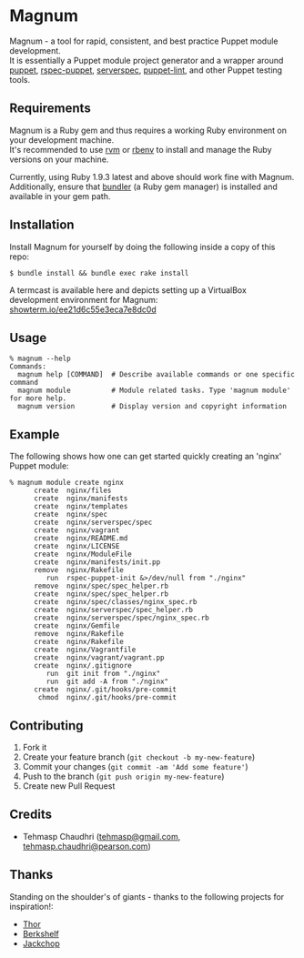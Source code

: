 # Magnum

Magnum - a tool for rapid, consistent, and best practice Puppet module development.  
It is essentially a Puppet module project generator and a wrapper around [puppet](http://puppetlabs.com/), [rspec-puppet](http://rspec-puppet.com/), [serverspec](http://serverspec.org/), [puppet-lint](http://puppet-lint.com/), and other Puppet testing tools.

## Requirements

Magnum is a Ruby gem and thus requires a working Ruby environment on your development machine.  
It's recommended to use [rvm](http://rvm.io) or [rbenv](http://github.com/sstephenson/rbenv) to install and manage the
Ruby versions on your machine.

Currently, using Ruby 1.9.3 latest and above should work fine with Magnum.  
Additionally, ensure that [bundler](http://bundler.io/) (a Ruby gem manager) is installed and available in your gem path.

## Installation

Install Magnum for yourself by doing the following inside a copy of this repo:

    $ bundle install && bundle exec rake install

A termcast is available here and depicts setting up a VirtualBox development environment for Magnum:
[showterm.io/ee21d6c55e3eca7e8dc0d](http://showterm.io/ee21d6c55e3eca7e8dc0d)

## Usage

    % magnum --help
    Commands:
      magnum help [COMMAND]  # Describe available commands or one specific command
      magnum module          # Module related tasks. Type 'magnum module' for more help.
      magnum version         # Display version and copyright information

## Example

The following shows how one can get started quickly creating an 'nginx' Puppet module:

    % magnum module create nginx
          create  nginx/files
          create  nginx/manifests
          create  nginx/templates
          create  nginx/spec
          create  nginx/serverspec/spec
          create  nginx/vagrant
          create  nginx/README.md
          create  nginx/LICENSE
          create  nginx/ModuleFile
          create  nginx/manifests/init.pp
          remove  nginx/Rakefile
             run  rspec-puppet-init &>/dev/null from "./nginx"
          remove  nginx/spec/spec_helper.rb
          create  nginx/spec/spec_helper.rb
          create  nginx/spec/classes/nginx_spec.rb
          create  nginx/serverspec/spec_helper.rb
          create  nginx/serverspec/spec/nginx_spec.rb
          create  nginx/Gemfile
          remove  nginx/Rakefile
          create  nginx/Rakefile
          create  nginx/Vagrantfile
          create  nginx/vagrant/vagrant.pp
          create  nginx/.gitignore
             run  git init from "./nginx"
             run  git add -A from "./nginx"
          create  nginx/.git/hooks/pre-commit
           chmod  nginx/.git/hooks/pre-commit

## Contributing

1. Fork it
2. Create your feature branch (`git checkout -b my-new-feature`)
3. Commit your changes (`git commit -am 'Add some feature'`)
4. Push to the branch (`git push origin my-new-feature`)
5. Create new Pull Request

## Credits

* Tehmasp Chaudhri (tehmasp@gmail.com, tehmasp.chaudhri@pearson.com)

## Thanks

Standing on the shoulder's of giants - thanks to the following projects for inspiration!:

* [Thor](http://whatisthor.com/)
* [Berkshelf](http://berkshelf.com/)
* [Jackchop](http://rubygems.org/gems/jackchop)
